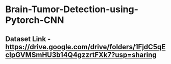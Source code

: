 # Brain-Tumor-Detection-using-Pytorch-CNN

## Dataset Link - https://drive.google.com/drive/folders/1FjdC5qEcIpGVMSmHU3b14Q4gzzrtFXk7?usp=sharing
